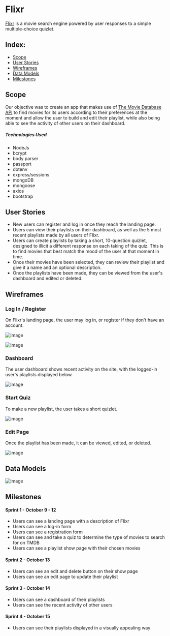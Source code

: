 # Flixr 

[Flixr](http://flixr-io.herokuapp.com/) is a movie search engine powered by user responses to a simple multiple-choice quizlet.

## Index:

- [Scope](#Scope)
- [User Stories](#user-stories)
- [Wireframes](#wireframes)
- [Data Models](#data-models)
- [Milestones](#milestones)

## Scope

Our objective was to create an app that makes use of [The Movie Database API](https://developers.themoviedb.org/4/getting-started/authorization) to find movies for its users according to their preferences at the moment and allow the user to build and edit their playlist, while also being able to see the activity of other users on their dashboard.

##### Technologies Used

- NodeJs
- bcrypt
- body parser
- passport
- dotenv
- express/sessions
- mongoDB
- mongoose
- axios
- bootstrap

## User Stories

- New users can register and log in once they reach the landing page.
- Users can view their playlists on their dashboard, as well as the 5 most recent playlists made by all users of Flixr.
- Users can create playlists by taking a short, 10-question quizlet, designed to illicit a different response on each taking of the quiz. This is to find movies that best match the mood of the user at that moment in time.
- Once their movies have been selected, they can review their playlist and give it a name and an optional description.
- Once the playlists have been made, they can be viewed from the user's dashboard and edited or deleted.

## Wireframes

### Log In / Register

On Flixr's landing page, the user may log in, or register if they don't have an account.

![image](public/images/log-in.png)

![image](public/images/register.png)

### Dashboard

The user dashboard shows recent activity on the site, with the logged-in user's playlists displayed below.

![image](public/images/dashboard.png)

### Start Quiz

To make a new playlist, the user takes a short quizlet.

![image](public/images/start-quiz.png)

### Edit Page

Once the playlist has been made, it can be viewed, edited, or deleted.

![image](public/images/edit-page.png)


## Data Models

![image](public/images/ERD.png)

## Milestones

#### Sprint 1 - October 9 - 12

- Users can see a landing page with a description of Flixr
- Users can see a log-in form
- Users can see a registration form
- Users can see and take a quiz to determine the type of movies to search for on TMDB
- Users can see a playlist show page with their chosen movies

#### Sprint 2 - October 13

- Users can see an edit and delete button on their show page
- Users can see an edit page to update their playlist

#### Sprint 3 - October 14

- Users can see a dashboard of their playlists
- Users can see the recent activity of other users

#### Sprint 4 - October 15

- Users can see their playlists displayed in a visually appealing way